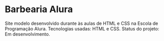 # Barbearia Alura

Site modelo desenvolvido durante às aulas de HTML e CSS na Escola de Programação Alura. 
Tecnologias usadas: HTML e CSS.
Status do projeto: Em desenvolvimento.
